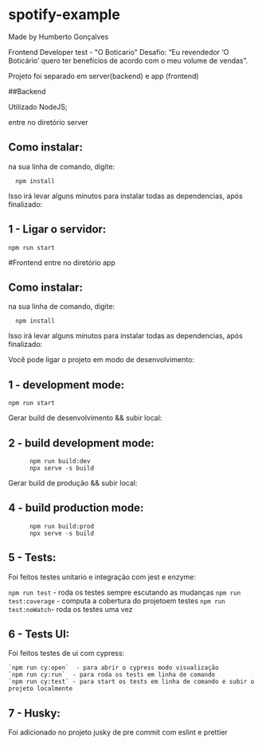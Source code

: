 # spotify-example

Made by Humberto Gonçalves

Frontend Developer test - "O Boticario"
Desafio: “Eu revendedor ‘O Boticário’ quero ter benefícios de acordo com o meu volume de vendas”.

Projeto foi separado em server(backend) e app (frontend)

##Backend

Utilizado NodeJS;

entre no diretório server

## Como instalar:

na sua linha de comando, digite:

```
  npm install
```

Isso irá levar alguns minutos para instalar todas as dependencias, após finalizado:

## 1 - Ligar o servidor:

`npm run start`

#Frontend
entre no diretório app

## Como instalar:

na sua linha de comando, digite:

```
  npm install
```

Isso irá levar alguns minutos para instalar todas as dependencias, após finalizado:

Você pode ligar o projeto em modo de desenvolvimento:

## 1 - development mode:

`npm run start`

Gerar build de desenvolvimento && subir local:

## 2 - build development mode:

```
      npm run build:dev
      npx serve -s build
```

Gerar build de produção && subir local:

## 4 - build production mode:

```
      npm run build:prod
      npx serve -s build
```

## 5 - Tests:

Foi feitos testes unitario e integração com jest e enzyme:

`npm run test` - roda os testes sempre escutando as mudanças
`npm run test:coverage` - computa a cobertura do projetoem testes
`npm run test:noWatch`- roda os testes uma vez

## 6 - Tests UI:

Foi feitos testes de ui com cypress:

    `npm run cy:open`  - para abrir o cypress modo visualização
    `npm run cy:run`  - para roda os tests em linha de comando
    `npm run cy:test` - para start os tests em linha de comando e subir o projeto localmente

## 7 - Husky:

Foi adicionado no projeto jusky de pre commit com eslint e prettier
